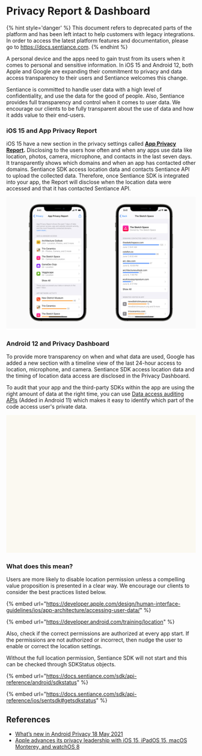 # Privacy Report & Dashboard

{% hint style='danger' %} This document refers to deprecated parts of the platform and has been left intact to help customers with legacy integrations. In order to access the latest platform features and documentation, please go to https://docs.sentiance.com. {% endhint %}

A personal device and the apps need to gain trust from its users when it comes to personal and sensitive information. In iOS 15 and Android 12, both Apple and Google are expanding their commitment to privacy and data access transparency to their users and Sentiance welcomes this change.

Sentiance is committed to handle user data with a high level of confidentiality, and use the data for the good of people. Also, Sentiance provides full transparency and control when it comes to user data. We encourage our clients to be fully transparent about the use of data and how it adds value to their end-users.

### iOS 15 and App Privacy Report

iOS 15 have a new section in the privacy settings called [**App Privacy Report**](https://www.apple.com/newsroom/2021/06/apple-advances-its-privacy-leadership-with-ios-15-ipados-15-macos-monterey-and-watchos-8/#:\~:text=Check%20Up%20on%20App%20Privacy)**.** Disclosing to the users how often and when any apps use data like location, photos, camera, microphone, and contacts in the last seven days. It transparently shows which domains and when an app has contacted other domains. Sentiance SDK access location data and contacts Sentiance API to upload the collected data. Therefore, once Sentiance SDK is integrated into your app, the Report will disclose when the location data were accessed and that it has contacted Sentiance API.

![](<../.gitbook/assets/Untitled drawing (1).png>)

### Android 12 and Privacy Dashboard

To provide more transparency on when and what data are used, Google has added a new section with a timeline view of the last 24-hour access to location, microphone, and camera. Sentiance SDK access location data and the timing of location data access are disclosed in the Privacy Dashboard.

To audit that your app and the third-party SDKs within the app are using the right amount of data at the right time, you can use [Data access auditing APIs](https://developer.android.com/guide/topics/data/audit-access) (Added in Android 11) which makes it easy to identify which part of the code access user's private data.

![](../.gitbook/assets/untitled.gif)



### What does this mean?

Users are more likely to disable location permission unless a compelling value proposition is presented in a clear way. We encourage our clients to consider the best practices listed below.

{% embed url="https://developer.apple.com/design/human-interface-guidelines/ios/app-architecture/accessing-user-data/" %}

{% embed url="https://developer.android.com/training/location" %}

Also, check if the correct permissions are authorized at every app start. If the permissions are not authorized or incorrect, then nudge the user to enable or correct the location settings.&#x20;

Without the full location permission, Sentiance SDK will not start and this can be checked through SDKStatus objects.

{% embed url="https://docs.sentiance.com/sdk/api-reference/android/sdkstatus" %}

{% embed url="https://docs.sentiance.com/sdk/api-reference/ios/sentsdk#getsdkstatus" %}





## References

* [What’s new in Android Privacy 18 May 2021](https://android-developers.googleblog.com/2021/05/android-security-and-privacy-recap.html)
* [Apple advances its privacy leadership with iOS 15, iPadOS 15, macOS Monterey, and watchOS 8](https://www.apple.com/newsroom/2021/06/apple-advances-its-privacy-leadership-with-ios-15-ipados-15-macos-monterey-and-watchos-8)

